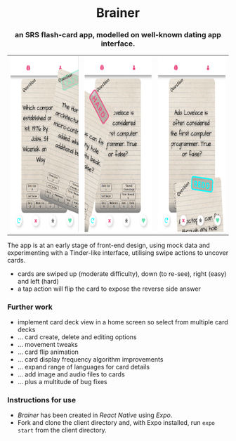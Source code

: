 <h1 align="center">Brainer</h1>
<h3 align="center">an SRS flash-card app, modelled on well-known dating app interface.</h2>
<table align="center">
  <tr>
    <td>
      <img src="/1-easy.png" height="400px"/>
    </td>
    <td>
      <img src="/2-hard.png" height="400px"/>
    </td>
    <td>
      <img src="/3-redo.png" height="400px"/>
    </td>
  </tr>
  </table>


The app is at an early stage of front-end design, using mock data and experimenting with a Tinder-like interface, utilising swipe actions to uncover cards.
- cards are swiped up (moderate difficulty), down (to re-see), right (easy) and left (hard)
- a tap action will flip the card to expose the reverse side answer

### Further work
- implement card deck view in a home screen so select from multiple card decks
- ... card create, delete and editing options
- ... movement tweaks
- ... card flip animation
- ... card display frequency algorithm improvements
- ... expand range of languages for card details
- ... add image and audio files to cards
- ... plus a multitude of bug fixes

### Instructions for use
- *Brainer* has been created in *React Native* using *Expo*.
- Fork and clone the client directory and, with Expo installed, run `expo start` from the client directory. 
